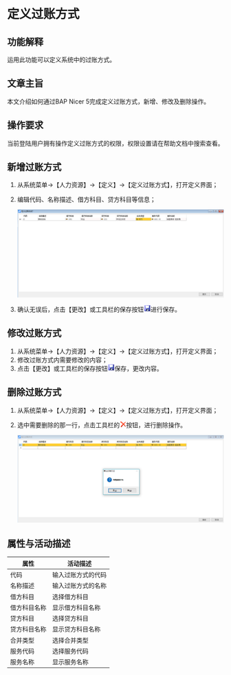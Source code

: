 # 定义过账方式

## 功能解释

运用此功能可以定义系统中的过账方式。

## 文章主旨

本文介绍如何通过BAP Nicer 5完成定义过账方式，新增、修改及删除操作。

## 操作要求

当前登陆用户拥有操作定义过账方式的权限，权限设置请在帮助文档中搜索查看。

## 新增过账方式

1. 从系统菜单->【人力资源】->【定义】->【定义过账方式】，打开定义界面； 

2. 编辑代码、名称描述、借方科目、贷方科目等信息；

   ![](images/dygzfs1.png)

3. 确认无误后，点击【更改】或工具栏的保存按钮![](images/bcan.png)进行保存。

## 修改过账方式

1. 从系统菜单->【人力资源】->【定义】->【定义过账方式】，打开定义界面；
2. 修改过账方式内需要修改的内容；
3. 点击【更改】或工具栏的保存按钮![](images/bcan.png)保存，更改内容。

## 删除过账方式

1. 从系统菜单->【人力资源】->【定义】->【定义过账方式】，打开定义界面；

2. 选中需要删除的那一行，点击工具栏的![](images/cgdel.png)按钮，进行删除操作。

   ![](images/dygzfs2.png)

## 属性与活动描述

| **属性**     | **活动描述**       |
| ------------ | ------------------ |
| 代码         | 输入过账方式的代码 |
| 名称描述     | 输入过账方式的名称 |
| 借方科目     | 选择借方科目       |
| 借方科目名称 | 显示借方科目名称   |
| 贷方科目     | 选择贷方科目       |
| 贷方科目名称 | 显示贷方科目名称   |
| 合并类型     | 选择合并类型       |
| 服务代码     | 选择服务代码       |
| 服务名称     | 显示服务名称       |

